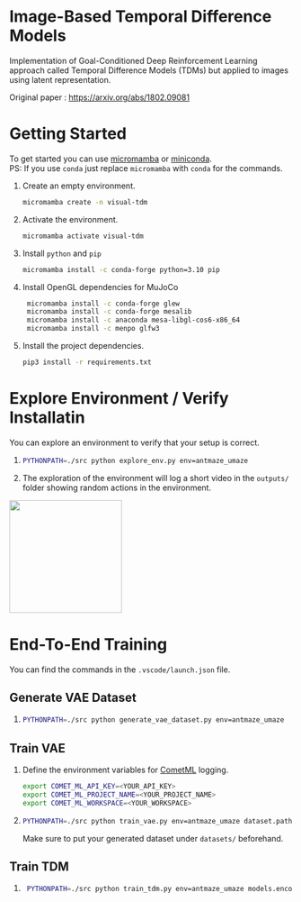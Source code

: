 # Image-Based Temporal Difference Models
Implementation of Goal-Conditioned Deep Reinforcement Learning approach called Temporal Difference Models (TDMs) but applied to images using latent representation.

Original paper : https://arxiv.org/abs/1802.09081

# Getting Started
To get started you can use [micromamba](https://mamba.readthedocs.io/en/latest/installation/micromamba-installation.html) or [miniconda](https://docs.anaconda.com/free/miniconda/miniconda-install/).  
PS: If you use `conda` just replace `micromamba` with `conda` for the commands.

1. Create an empty environment.
    ```bash
    micromamba create -n visual-tdm
    ```  
1. Activate the environment.
    ```bash
    micromamba activate visual-tdm
    ```
1. Install `python` and `pip`
    ```bash
    micromamba install -c conda-forge python=3.10 pip
    ```
1. Install OpenGL dependencies for MuJoCo  
   ```bash
    micromamba install -c conda-forge glew
    micromamba install -c conda-forge mesalib
    micromamba install -c anaconda mesa-libgl-cos6-x86_64
    micromamba install -c menpo glfw3
   ```
1. Install the project dependencies.
    ```bash
    pip3 install -r requirements.txt
    ```
# Explore Environment / Verify Installatin
You can explore an environment to verify that your setup is correct.
1. ```bash
   PYTHONPATH=./src python explore_env.py env=antmaze_umaze
   ```
2. The exploration of the environment will log a short video in the `outputs/` folder showing random actions in the environment.  
<img src="https://i.ibb.co/dBdQkkQ/exploration-example.png" height="200px">  

# End-To-End Training
You can find the commands in the `.vscode/launch.json` file.  
## Generate VAE Dataset
1. ```bash
   PYTHONPATH=./src python generate_vae_dataset.py env=antmaze_umaze
   ```
## Train VAE  
1. Define the environment variables for [CometML](https://www.comet.com/site/) logging.  
    ```bash
    export COMET_ML_API_KEY=<YOUR_API_KEY>  
    export COMET_ML_PROJECT_NAME=<YOUR_PROJECT_NAME>
    export COMET_ML_WORKSPACE=<YOUR_WORKSPACE>
    ```
1. ```bash
   PYTHONPATH=./src python train_vae.py env=antmaze_umaze dataset.path=datasets/vae_dataset_PointMaze_UMaze-v3_65536.h5
   ```  
   Make sure to put your generated dataset under `datasets/` beforehand.  

## Train TDM  
1. ```bash
    PYTHONPATH=./src python train_tdm.py env=antmaze_umaze models.encoder_decoder.name=vae_best_model_pointmaze_umaze-v3
   ```
